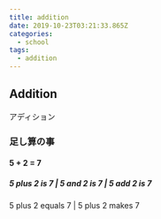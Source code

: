 ```yaml
---
title: addition
date: 2019-10-23T03:21:33.865Z
categories:
  - school
tags:
  - addition
---
```

## Addition  
アディション  
### 足し算の事
#### 5 + 2 = 7
##### 5 plus 2 is 7 | 5 and 2 is 7 | 5 add 2 is 7 
5 plus 2 equals 7 | 5 plus 2 makes 7


